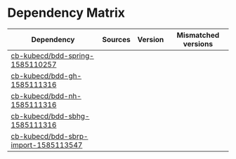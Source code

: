 # Dependency Matrix

Dependency | Sources | Version | Mismatched versions
---------- | ------- | ------- | -------------------
[cb-kubecd/bdd-spring-1585110257](https://github.com/cb-kubecd/bdd-spring-1585110257.git) |  | []() | 
[cb-kubecd/bdd-gh-1585111316](https://github.com/cb-kubecd/bdd-gh-1585111316.git) |  | []() | 
[cb-kubecd/bdd-nh-1585111316](https://github.com/cb-kubecd/bdd-nh-1585111316.git) |  | []() | 
[cb-kubecd/bdd-sbhg-1585111316](https://github.com/cb-kubecd/bdd-sbhg-1585111316.git) |  | []() | 
[cb-kubecd/bdd-sbrp-import-1585113547](https://github.com/cb-kubecd/bdd-sbrp-import-1585113547.git) |  | []() | 
